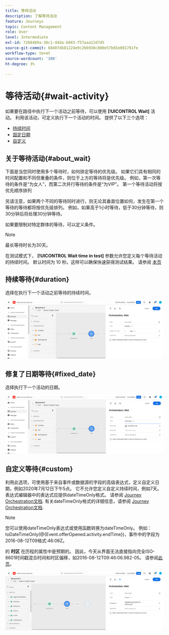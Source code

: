 ```yaml
---
title: 等待活动
description: 了解等待活动
feature: Journeys
topic: Content Management
role: User
level: Intermediate
exl-id: 7268489a-38c1-44da-b043-f57aaa12d7d5
source-git-commit: 68407db81224e9c2b6930c800e57b65e081781fe
workflow-type: tm+mt
source-wordcount: '388'
ht-degree: 3%

---
```


# 等待活动{#wait-activity}

如果要在路径中执行下一个活动之前等待，可以使用 **[!UICONTROL Wait]** 活动。 利用该活动，可定义执行下一个活动的时间。 提供了以下三个选项：

* [持续时间](#duration)
* [固定日期](#fixed_date)
* [自定义](#custom)

<!--* [Email send time optimization](#email_send_time_optimization)-->

## 关于等待活动{#about_wait}

下面是当您同时使用多个等待时，如何排定等待的优先级。 如果它们具有相同的时间配置和不同但重叠的条件，则位于上方的等待将是优先级。 例如，第一次等待的条件是“为女人”，而第二次并行等待的条件是“为VIP”。 第一个等待活动将按优先顺序排列

另请注意，如果两个不同的等待同时进行，则无论其垂直位置如何，发生在第一个等待的等待都将按优先级排列。 例如，如果高于1小时等待，低于30分钟等待，则30分钟后将处理30分钟等待。

如果要限制对特定群体的等待，可以定义条件。

>[!NOTE]
>
>最长等待时长为30天。
>
>在测试模式下， **[!UICONTROL Wait time in test]** 参数允许您定义每个等待活动的持续时间。 默认时间为 10 秒。这样可以确保快速获得测试结果。 请参阅 [本页](../building-journeys/testing-the-journey.md)

## 持续等待{#duration}

选择在执行下一个活动之前等待的持续时间。

![](../assets/journey55.png)

## 修复了日期等待{#fixed_date}

选择执行下一个活动的日期。

![](../assets/journey56.png)

## 自定义等待{#custom}

利用此选项，可使用基于来自事件或数据源的字段的高级表达式，定义自定义日期，例如2020年7月12日下午5点。 它不允许您定义自定义持续时间，例如7天。 表达式编辑器中的表达式应提供dateTimeOnly格式。 请参阅 [Journey Orchestration文档](expression/expressionadvanced.md). 有关dateTimeOnly格式的详细信息，请参阅 [Journey Orchestration文档](expression/data-types.md).

>[!NOTE]
>
>您可以使用dateTimeOnly表达式或使用函数转换为dateTimeOnly。 例如：toDateTimeOnly(@{Event.offerOpened.activity.endTime})，事件中的字段为2016-08-12T09格式:46:06Z。
>
>的 **时区** 在历程的属性中是预期的。 因此，今天从界面无法直接指向完全ISO-8601时间戳混合时间和时区偏移，如2016-08-12T09:46:06.982-05。 请参阅[此页](../building-journeys/timezone-management.md)。

![](../assets/journey57.png)

<!--## Email send time optimization{#email_send_time_optimization}

This type of wait uses a score calculated in Adobe Experience Platform. The score calculates the propensity to click or open an email in the future based on past behavior. Note that the algorithm calculating the score needs a certain amount of data to work. As a result, when it does not have enough data, the default wait time will apply. At publication time, you’ll be notified that the default time applies.

>[!NOTE]
>
>The first event of your journey must have a namespace.
>
>This capability is only available after an **[!UICONTROL Email]** activity. You need to have Adobe Campaign Standard.

1. In the **[!UICONTROL Amount of time]** field, define the number of hours to consider to optimize email sending.
1. In the **[!UICONTROL Optimization type]** field, choose if the optimization should increase clicks or opens.
1. In the **[!UICONTROL Default time]** field, define the default time to wait if the predictive send time score is not available.

    >[!NOTE]
    >
    >Note that the send time score can be unavailable because there is not enough data to perform the calculation. In this case, you will be informed, at publication time, that the default time applies.

![](../assets/journey57bis.png)-->
